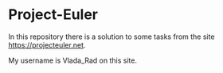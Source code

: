 # Project-Euler
In this repository there is a solution to some tasks from the site 
https://projecteuler.net.

My username is Vlada_Rad on this site.
